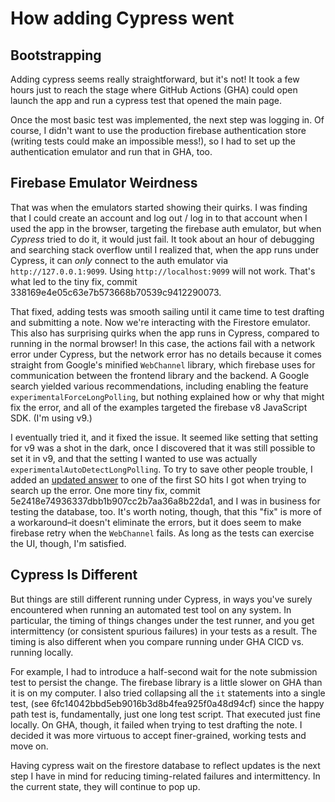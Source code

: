 # How adding Cypress went

## Bootstrapping
Adding cypress seems really straightforward, but it's not! It took a few hours just to reach the stage where GitHub Actions (GHA) could open launch the app and run a cypress test that opened the main page.

Once the most basic test was implemented, the next step was logging in. Of course, I didn't want to use the production firebase authentication store (writing tests could make an impossible mess!), so I had to set up the authentication emulator and run that in GHA, too.

## Firebase Emulator Weirdness
That was when the emulators started showing their quirks. I was finding that I could create an account and log out / log in to that account when I used the app in the browser, targeting the firebase auth emulator, but when *Cypress* tried to do it, it would just fail. It took about an hour of debugging and searching stack overflow until I realized that, when the app runs under Cypress, it can *only* connect to the auth emulator via `http://127.0.0.1:9099`. Using `http://localhost:9099` will not work. That's what led to the tiny fix, commit 338169e4e05c63e7b573668b70539c9412290073.

That fixed, adding tests was smooth sailing until it came time to test drafting and submitting a note. Now we're interacting with the Firestore emulator. This also has surprising quirks when the app runs in Cypress, compared to running in the normal browser! In this case, the actions fail with a network error under Cypress, but the network error has no details because it comes straight from Google's minified `WebChannel` library, which firebase uses for communication between the frontend library and the backend. A Google search yielded various recommendations, including enabling the feature `experimentalForceLongPolling`, but nothing explained how or why that might fix the error, and all of the examples targeted the firebase v8 JavaScript SDK. (I'm using v9.)

I eventually tried it, and it fixed the issue. It seemed like setting that setting for v9 was a shot in the dark, once I discovered that it was still possible to set it in v9, and that the setting I wanted to use was actually `experimentalAutoDetectLongPolling`. To try to save other people trouble, I added an [updated answer](https://stackoverflow.com/a/75452030/7783436) to one of the first SO hits I got when trying to search up the error. One more tiny fix, commit 5e2418e74936337dbb1b907cc2b7aa36a8b22da1, and I was in business for testing the database, too. It's worth noting, though, that this "fix" is more of a workaround–it doesn't eliminate the errors, but it does seem to make firebase retry when the `WebChannel` fails. As long as the tests can exercise the UI, though, I'm satisfied.

## Cypress Is Different
But things are still different running under Cypress, in ways you've surely encountered when running an automated test tool on any system. In particular, the timing of things changes under the test runner, and you get intermittency (or consistent spurious failures) in your tests as a result. The timing is also different when you compare running under GHA CICD vs. running locally.

For example, I had to introduce a half-second wait for the note submission test to persist the change. The firebase library is a little slower on GHA than it is on my computer. I also tried collapsing all the `it` statements into a single test, (see 6fc14042bbd5eb9016b3d8b4fea925f0a48d94cf) since the happy path test is, fundamentally, just one long test script. That executed just fine locally. On GHA, though, it failed when trying to test drafting the note. I decided it was more virtuous to accept finer-grained, working tests and move on.

Having cypress wait on the firestore database to reflect updates is the next step I have in mind for reducing timing-related failures and intermittency. In the current state, they will continue to pop up.